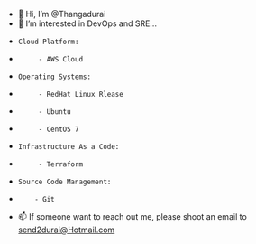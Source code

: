 - 👋 Hi, I’m @Thangadurai
- 👀 I’m interested in DevOps and SRE...
-     Cloud Platform:
-          - AWS Cloud
-     Operating Systems:
-          - RedHat Linux Rlease
-          - Ubuntu
-          - CentOS 7
-     Infrastructure As a Code:
-          - Terraform
-     Source Code Management:
-         - Git
- 📫 If someone want to reach out me, please shoot an email to send2durai@Hotmail.com
<!---
send2durai/send2durai is a ✨ special ✨ repository because its `README.md` (this file) appears on your GitHub profile.
You can click the Preview link to take a look at your changes.
--->
